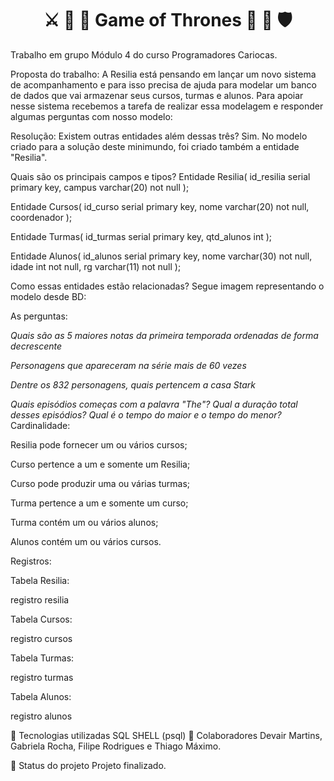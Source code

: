 <h1 align="center">⚔ 🦁 🐺 Game of Thrones 🐻 🐲 🛡</h1>

Trabalho em grupo Módulo 4 do curso Programadores Cariocas.

Proposta do trabalho: A Resilia está pensando em lançar um novo sistema de acompanhamento e para isso precisa de ajuda para modelar um banco de dados que vai armazenar seus cursos, turmas e alunos. Para apoiar nesse sistema recebemos a tarefa de realizar essa modelagem e responder algumas perguntas com nosso modelo:

Resolução:
Existem outras entidades além dessas três?
Sim. No modelo criado para a solução deste minimundo, foi criado também a entidade "Resilia".

Quais são os principais campos e tipos?
Entidade Resilia( id_resilia serial primary key, campus varchar(20) not null );

Entidade Cursos( id_curso serial primary key, nome varchar(20) not null, coordenador );

Entidade Turmas( id_turmas serial primary key, qtd_alunos int );

Entidade Alunos( id_alunos serial primary key, nome varchar(30) not null, idade int not null, rg varchar(11) not null );

Como essas entidades estão relacionadas?
Segue imagem representando o modelo desde BD:

As perguntas:

*Quais são as 5 maiores notas da primeira temporada ordenadas de forma decrescente*

*Personagens que apareceram na série mais de 60 vezes*

*Dentre os 832 personagens, quais pertencem a casa Stark*

*Quais episódios começas com a palavra "The"? Qual a duração total desses episódios? Qual é o tempo do maior e o tempo do menor?*
Cardinalidade:

Resilia pode fornecer um ou vários cursos;

Curso pertence a um e somente um Resilia;

Curso pode produzir uma ou várias turmas;

Turma pertence a um e somente um curso;

Turma contém um ou vários alunos;

Alunos contém um ou vários cursos.

Registros:

Tabela Resilia:

registro resilia

Tabela Cursos:

registro cursos

Tabela Turmas:

registro turmas

Tabela Alunos:

registro alunos

🔧 Tecnologias utilizadas
SQL SHELL (psql)
🤝 Colaboradores
Devair Martins, Gabriela Rocha, Filipe Rodrigues e Thiago Máximo.

🎯 Status do projeto
Projeto finalizado.

